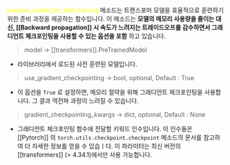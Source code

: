 <font color="#ffff00">prepare_model_for_kbit_training</font> 메소드는 트랜스포머 모델을 효율적으로 훈련하기 위한 준비 과정을 제공하는 함수입니다. 이 메소드는 **모델의 메모리 사용량을 줄이는 대신, [[Backward propagation]] 시 속도가 느려지는 트레이드오프를 감수하면서 그래디언트 체크포인팅을 사용할 수 있는 옵션을 포함** 하고 있습니다.

> model -> [[transformers]].PreTrainedModel
- 라이브러리에서 로드된 사전 훈련된 모델입니다.

> use_gradient_checkpointing -> bool, optional, Default : True
- 이 옵션을 `True` 로 설정하면, 메모리 절약을 위해 그래디언트 체크포인팅을 사용합니다. 그 결과 역전파 과정이 느려질 수 있습니다.

> gradient_checkpointing_kwargs -> dict, optional, Default : None
- 그래디언트 체크포인팅 함수에 전달할 키워드 인수입니다. 이 인수들은 [[Pytorch]] 의 `torch.utils.checkpoint.checkpoint` 메소드의 문서를 참고하여 더 자세한 정보를 얻을 수 있습ㅣ다. 이 파라미터는 최신 버전의 [[transformers]] (> 4.34.1)에서만 사용 가능합니다.

